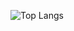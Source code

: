 ![Top Langs](https://github-readme-stats.vercel.app/api/top-langs/?username=viusiumbeli&layout=compact&langs_count=8&theme=vue-dark)

<!--
(https://github.com/anuraghazra/github-readme-stats)
### Hi there 👋

**viusiumbeli/viusiumbeli** is a ✨ _special_ ✨ repository because its `README.md` (this file) appears on your GitHub profile.

Here are some ideas to get you started:

- 🔭 I’m currently working on ...
- 🌱 I’m currently learning ...
- 👯 I’m looking to collaborate on ...
- 🤔 I’m looking for help with ...
- 💬 Ask me about ...
- 📫 How to reach me: ...
- 😄 Pronouns: ...
- ⚡ Fun fact: ...
-->

